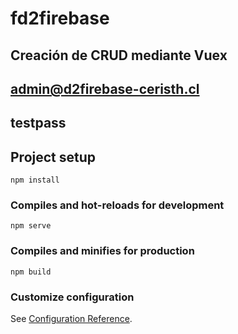 # fd2firebase
## Creación de CRUD mediante Vuex

## admin@d2firebase-ceristh.cl
## testpass

## Project setup
```
npm install
```

### Compiles and hot-reloads for development
```
npm serve
```

### Compiles and minifies for production
```
npm build
```

### Customize configuration
See [Configuration Reference](https://cli.vuejs.org/config/).